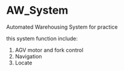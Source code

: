 # AW_System

Automated Warehousing System for practice

this system function include:

1. AGV motor and fork control 
2. Navigation
3. Locate
